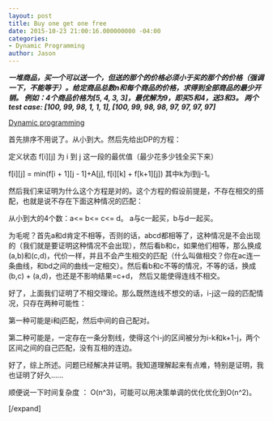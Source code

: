 ```yaml
---
layout: post
title: Buy one get one free
date: 2015-10-23 21:00:16.000000000 -04:00
categories:
- Dynamic Programming
author: Jason
---
```

<p><strong><em>一堆商品，买一个可以送一个，但送的那个的价格必须小于买的那个的价格（强调一下，不能等于）。给定商品总数n和每个商品的价格，求得到全部商品的最少开销。 例如：4个商品价格为[5, 4, 3, 3]，最优解为9，即买5和4，送3和3。 两个test case: [100, 99, 98, 1, 1, 1], [100, 99, 98, 98, 97, 97, 97, 97]</em></strong></p>


<p><a href="http://www.jiuzhang.com/qa/221/">Dynamic programming</a></p>

首先排序不用说了。从小到大。然后先给出DP的方程：</p>
<p>定义状态 f[i][j] 为 i 到 j 这一段的最优值（最少花多少钱全买下来）</p>
    f[i][j] = min(f[i + 1][j - 1]+A[j], f[i][k] + f[k+1][j]) 其中k为i到j-1。</p>
然后我们来证明为什么这个方程是对的。这个方程的假设前提是，不存在相交的搭配，也就是说不存在下面这种情况的匹配：</p>
<p>从小到大的4个数：a&lt;= b&lt;= c&lt;= d。 a与c一起买，b与d一起买。</p>
为毛呢？首先a和d肯定不相等，否则的话，abcd都相等了，这种情况是不会出现的（我们就是要证明这种情况不会出现），然后看b和c，如果他们相等，那么换成(a,b)和(c,d)，代价一样，并且不会产生相交的匹配（什么叫做相交？你在ac连一条曲线，和bd之间的曲线一定相交）。然后看b和c不等的情况，不等的话，换成(b,c) + (a,d)，也还是不影响结果=c+d， 然后又能使得连线不相交。</p>
<p>好了，上面我们证明了不相交理论。那么既然连线不想交的话，i-j这一段的匹配情况，只存在两种可能性：</p>
<p>第一种可能是i和j匹配，然后中间的自己配对。</p>
第二种可能是，一定存在一条分割线，使得这个i-j的区间被分为i-k和k+1-j，两个区间之间的自己匹配，没有互相的连边。</p>
好了，综上所述。问题已经解决并证明。我知道理解起来有点难，特别是证明，我也证明了好久……</p>
<p>顺便说一下时间复杂度 ： O(n^3)，可能可以用决策单调的优化优化到O(n^2)。</p>
[/expand]</p>
